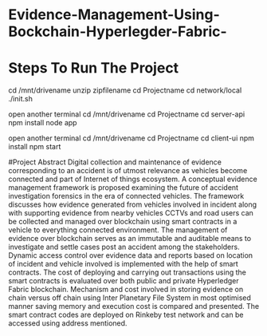# Evidence-Management-Using-Bockchain-Hyperlegder-Fabric-


# Steps To Run The Project

cd /mnt/drivename
unzip zipfilename
cd Projectname
cd network/local
./init.sh

open another terminal
cd /mnt/drivename
cd Projectname
cd server-api
npm install
node app

open another terminal
cd /mnt/drivename
cd Projectname
cd client-ui
npm install
npm start

#Project Abstract
Digital collection and maintenance of evidence corresponding to an accident is of utmost relevance as vehicles become connected and part of Internet of things ecosystem. A conceptual evidence management framework is proposed examining the future of accident investigation forensics in the era of connected vehicles. The framework discusses how evidence generated from vehicles involved in incident along with supporting evidence from nearby vehicles CCTVs and road users can be collected and managed over blockchain using smart contracts in a vehicle to everything connected environment. The management of evidence over blockchain serves as an immutable and auditable means to investigate and settle cases post an accident among the stakeholders. Dynamic access control over evidence data and reports based on location of incident and vehicle involved is implemented with the help of smart contracts. The cost of deploying and carrying out transactions using the smart contracts is evaluated over both public and private Hyperledger Fabric blockchain. Mechanism and cost involved in storing evidence on chain versus off chain using Inter Planetary File System in most optimised manner saving memory and execution cost is compared and presented. The smart contract codes are deployed on Rinkeby test network and can be accessed using address mentioned.
